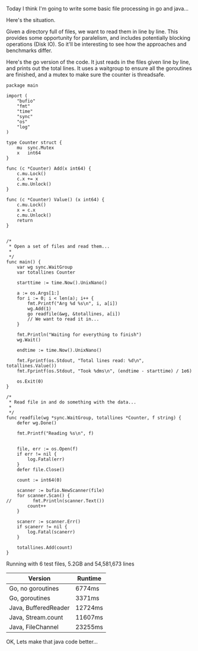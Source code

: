 
Today I think I'm going to write some basic file processing in go and java...

Here's the situation.

Given a directory full of files, we want to read them in line by line.
This provides some opportunity for paralelism, and includes potentially blocking operations (Disk IO). So it'll be interesting to see how the approaches
and benchmarks differ.

Here's the go version of the code. It just reads in the files given line by line, and prints out the total lines.
It uses a waitgroup to ensure all the goroutines are finished, and a mutex to make sure the counter is threadsafe.

```
package main

import (
    "bufio"
    "fmt"
    "time"
    "sync"
    "os"
    "log"
)

type Counter struct {
	mu	sync.Mutex
	x	int64
}

func (c *Counter) Add(x int64) {
	c.mu.Lock()
	c.x += x                                       
	c.mu.Unlock()
}

func (c *Counter) Value() (x int64) {
	c.mu.Lock()
	x = c.x
	c.mu.Unlock()
	return
}
	

/*
 * Open a set of files and read them...
 *
 */
func main() {
    var wg sync.WaitGroup
    var totallines Counter

    starttime := time.Now().UnixNano()

    a := os.Args[1:]
    for i := 0; i < len(a); i++ {
        fmt.Printf("Arg %d %s\n", i, a[i])
        wg.Add(1)
        go readfile(&wg, &totallines, a[i])
        // We want to read it in...
    }

    fmt.Println("Waiting for everything to finish")
    wg.Wait()

    endtime := time.Now().UnixNano()

    fmt.Fprintf(os.Stdout, "Total lines read: %d\n", totallines.Value())
    fmt.Fprintf(os.Stdout, "Took %dms\n", (endtime - starttime) / 1e6)

    os.Exit(0)
}

/*
 * Read file in and do something with the data...
 *
 */
func readfile(wg *sync.WaitGroup, totallines *Counter, f string) {
    defer wg.Done()

    fmt.Printf("Reading %s\n", f)


    file, err := os.Open(f)
    if err != nil {
        log.Fatal(err)
    }
    defer file.Close()

    count := int64(0)
    
    scanner := bufio.NewScanner(file)
    for scanner.Scan() {
//        fmt.Println(scanner.Text())
        count++
    }

    scanerr := scanner.Err()
    if scanerr != nil {
        log.Fatal(scanerr)
    }

    totallines.Add(count)
}
```

Running with 6 test files, 5.2GB and 54,581,673 lines

| Version                       | Runtime        |
| ----------------------------- | -------------- |
| Go, no goroutines             |         6774ms |
| Go, goroutines                |         3371ms |
| Java, BufferedReader          |        12724ms |
| Java, Stream.count            |        11607ms |
| Java, FileChannel             |        23255ms |

OK, Lets make that java code better...
